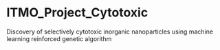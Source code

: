 # ITMO_Project_Cytotoxic
Discovery of selectively cytotoxic inorganic nanoparticles using machine learning reinforced genetic algorithm 

